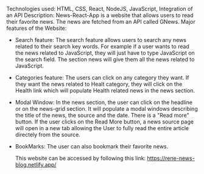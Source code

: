 Technologies used: HTML, CSS, React, NodeJS, JavaScript, Integration of an API
Description: News-React-App is a website that allows users to read their favorite news. The news are fetched from an API called GNews.
Major features of the Website: 
- Search feature: The search feature allows users to search any news related to their search key words. For example if a user wants to read the news related to JavaScript, they will just have to type JavaScript on the search field. The section news will give them all the news related to JavaScript.
- Categories feature: The users can click on any category they want. If they want the news related to Healt category, they will click on the Health link which will populate Health related news in the news section.
- Modal Window: In the news section, the user can click on the headline or on the news-grid section. It will populate a modal windows describing the title of the news, the source and the date. There is a "Read more" button. If the user clicks on the Read More button, a news source page will open in a new tab allowing the User to fully read the entire article directely from the source.
- BookMarks: The user can also bookmark their favorite news.

  This website can be accessed by following this link: https://rene-news-blog.netlify.app/


